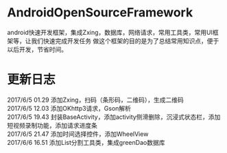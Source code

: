 # AndroidOpenSourceFramework
android快速开发框架，集成Zxing，数据库，网络请求，常用工具类，常用UI框架等，让我们快速完成开发任务
做这个框架的目的是为了总结常用知识点，便于以后开发，节省时间。

# 更新日志
2017/6/5  01.29   添加Zxing，扫码（条形码，二维码），生成二维码<br>
2017/6/5  12.03   添加OKhttp3请求，Gson解析<br>
2017/6/5  19.43   封装BaseActivity，添加activity侧滑删除，沉浸式状态栏，添加短视频录制功能，添加请求进度条<br>
2017/6/5  21.47   添加时间选择控件，添加WheelView<br>
2017/6/6  16.51   添加List分割工具类，集成greenDao数据库<br>
